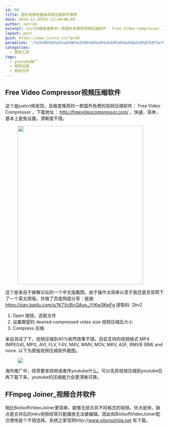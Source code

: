 ```yaml
---
id: 50
title: 国外免费轻量级视频压缩软件推荐
date: 2019-12-20T03:13:44+08:00
author: netrob
excerpt: JustCN极度推荐的一款国外免费的视频压缩软件： Free Video Compressor ，下载地址： http://freevideocompressor.com/ 。快速，简单，基本上是免设置。清晰度不错。
layout: post
guid: https://www.justcn.cn/?p=50
permalink: '/%e5%9b%bd%e5%a4%96%e5%85%8d%e8%b4%b9%e8%bd%bb%e9%87%8f%e7%ba%a7%e8%a7%86%e9%a2%91%e5%8e%8b%e7%bc%a9%e8%bd%af%e4%bb%b6%e6%8e%a8%e8%8d%90/'
categories:
  - 营销工具
tags:
  - youtube推广
  - 视频压缩
  - 视频合并
---
```

## Free Video Compressor视频压缩软件
这个是justcn刚发现，且极度推荐的一款国外免费的视频压缩软件： Free Video Compressor ，下载地址： <http://freevideocompressor.com/> 。快速，简单，基本上是免设置。清晰度不错。<figure class="wp-block-image size-large">

<img loading="lazy" width="398" height="503" src="https://www.justcn.cn/wp-content/uploads/2019/12/免费视频压缩软件.png" alt="" class="wp-image-51" srcset="https://www.justcn.cn/wp-content/uploads/2019/12/免费视频压缩软件.png 398w, https://www.justcn.cn/wp-content/uploads/2019/12/免费视频压缩软件-237x300.png 237w" sizes="(max-width: 398px) 100vw, 398px" /> </figure> 

这个是来自于破解论坛的一个中文版截图，由于操作太简单以至于我还是去官网下了一个英文原版。并做了百度网盘分享：链接: https://pan.baidu.com/s/1K7VcBjcQAuo_iYjKw3KwFg 提取码: 2bv2

  1. Open 按钮，选取文件
  2. 设置期望的 desired compressed video size 视频压缩后大小
  3. Compress 压缩

亲自测试了下，视频压缩到40%依然效果不错。目前支持的视频格式 MP4 (MPEG4), MPG, AVI, FLV, F4V, M4V, WMV, MOV, MKV, ASF, RMVB (RM) and more. 以下为原版视频压缩软件截图。<figure class="wp-block-image size-large">

![](http://freevideocompressor.com/screenshot.jpg) </figure> 

海外推广中，经常要发视频或者传youtube什么。可以先将视频压缩到youtube后再下载下来，youtube的压缩能力会更清晰可靠。

## FFmpeg Joiner_视频合并软件
相比BoilsoftVideoJoiner更简单，能够无损合并不同格式的视频。优点是快，缺点是合并后的mkv视频经常只能播放无法被编辑。因此和BoilsoftVideoJoiner配合使用是个不错选择。系统之家官网http://www.xitongzhijia.net 有下载。
